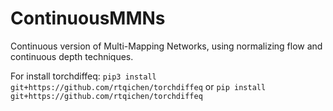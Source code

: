 # ContinuousMMNs
Continuous version of Multi-Mapping Networks, using normalizing flow and continuous depth techniques.

For install torchdiffeq:
`pip3 install git+https://github.com/rtqichen/torchdiffeq`
or
`pip install git+https://github.com/rtqichen/torchdiffeq`
